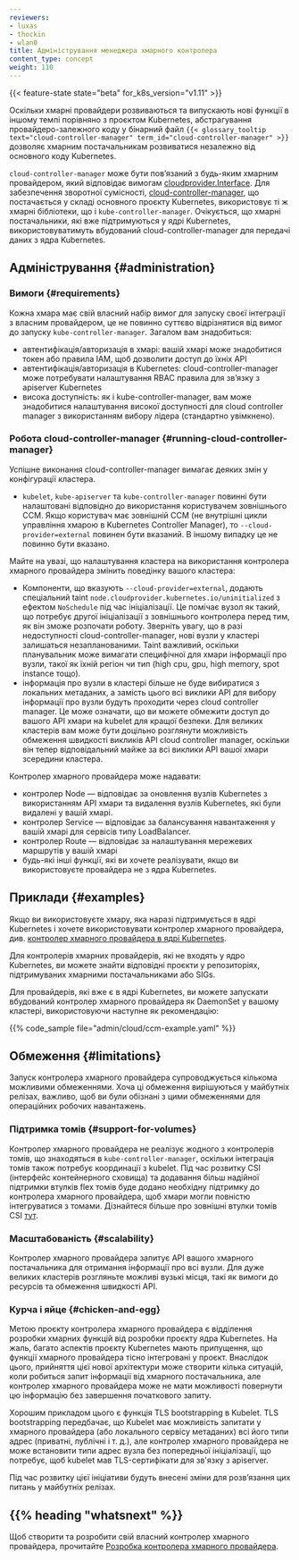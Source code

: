 ```yaml
---
reviewers:
- luxas
- thockin
- wlan0
title: Адміністрування менеджера хмарного контролера
content_type: concept
weight: 110
---
```


<!-- overview -->

{{< feature-state state="beta" for_k8s_version="v1.11" >}}

Оскільки хмарні провайдери розвиваються та випускають нові функції в іншому темпі порівняно з проєктом Kubernetes, абстрагування провайдеро-залежного коду у бінарний файл `{{< glossary_tooltip text="cloud-controller-manager" term_id="cloud-controller-manager" >}}` дозволяє хмарним постачальникам розвиватися незалежно від основного коду Kubernetes.

`cloud-controller-manager` може бути повʼязаний з будь-яким хмарним провайдером, який відповідає вимогам [cloudprovider.Interface](https://github.com/kubernetes/cloud-provider/blob/master/cloud.go). Для забезпечення зворотної сумісності, [cloud-controller-manager](https://github.com/kubernetes/kubernetes/tree/master/cmd/cloud-controller-manager), що постачається у складі основного проєкту Kubernetes, використовує ті ж хмарні бібліотеки, що і `kube-controller-manager`. Очікується, що хмарні постачальники, які вже підтримуються у ядрі Kubernetes, використовуватимуть вбудований cloud-controller-manager для передачі даних з ядра Kubernetes.

<!-- body -->

## Адміністрування {#administration}

### Вимоги {#requirements}

Кожна хмара має свій власний набір вимог для запуску своєї інтеграції з власним провайдером, це не повинно суттєво відрізнятися від вимог до запуску `kube-controller-manager`. Загалом вам знадобиться:

* автентифікація/авторизація в хмарі: вашій хмарі може знадобитися токен або правила IAM, щоб дозволити доступ до їхніх API
* автентифікація/авторизація в Kubernetes: cloud-controller-manager може потребувати налаштування RBAC правила для звʼязку з apiserver Kubernetes
* висока доступність: як і kube-controller-manager, вам може знадобитися налаштування високої доступності для cloud controller manager з використанням вибору лідера (стандартно увімкнено).

### Робота cloud-controller-manager {#running-cloud-controller-manager}

Успішне виконання cloud-controller-manager вимагає деяких змін у конфігурації кластера.

* `kubelet`, `kube-apiserver` та `kube-controller-manager` повинні бути налаштовані відповідно до використання користувачем зовнішнього CCM. Якщо користувач має зовнішній CCM (не внутрішні цикли управління хмарою в Kubernetes Controller Manager), то `--cloud-provider=external` повинен бути вказаний. В іншому випадку це не повинно бути вказано.

Майте на увазі, що налаштування кластера на використання контролера хмарного провайдера змінить поведінку вашого кластера:

* Компоненти, що вказують `--cloud-provider=external`, додають спеціальний taint `node.cloudprovider.kubernetes.io/uninitialized` з ефектом `NoSchedule` під час ініціалізації. Це помічає вузол як такий, що потребує другої ініціалізації з зовнішнього контролера перед тим, як він зможе розпочати роботу. Зверніть увагу, що в разі недоступності cloud-controller-manager, нові вузли у кластері залишаться незапланованими. Taint важливий, оскільки планувальник може вимагати специфічної для хмари інформації про вузли, такої як їхній регіон чи тип (high cpu, gpu, high memory, spot instance тощо).
* інформація про вузли в кластері більше не буде вибиратися з локальних метаданих, а замість цього всі виклики API для вибору інформації про вузли будуть проходити через cloud controller manager. Це може означати, що ви можете обмежити доступ до вашого API хмари на kubelet для кращої безпеки. Для великих кластерів вам може бути доцільно розглянути можливість обмеження швидкості викликів API cloud controller manager, оскільки він тепер відповідальний майже за всі виклики API вашої хмари зсередини кластера.

Контролер хмарного провайдера може надавати:

* контролер Node — відповідає за оновлення вузлів Kubernetes з використанням API хмари та видалення вузлів Kubernetes, які були видалені у вашій хмарі.
* контролер Service — відповідає за балансування навантаження у вашій хмарі для сервісів типу LoadBalancer.
* контролер Route — відповідає за налаштування мережевих маршрутів у вашій хмарі
* будь-які інші функції, які ви хочете реалізувати, якщо ви використовуєте провайдера не з ядра Kubernetes.

## Приклади {#examples}

Якщо ви використовуєте хмару, яка наразі підтримується в ядрі Kubernetes і хочете використовувати контролер хмарного провайдера, див. [контролер хмарного провайдера в ядрі Kubernetes](https://github.com/kubernetes/kubernetes/tree/master/cmd/cloud-controller-manager).

Для контролерів хмарних провайдерів, які не входять у ядро Kubernetes, ви можете знайти відповідні проєкти у репозиторіях, підтримуваних хмарними постачальниками або SIGs.

Для провайдерів, які вже є в ядрі Kubernetes, ви можете запускати вбудований контролер хмарного провайдера як DaemonSet у вашому кластері, використовуючи наступне як рекомендацію:

{{% code_sample file="admin/cloud/ccm-example.yaml" %}}

## Обмеження {#limitations}

Запуск контролера хмарного провайдера супроводжується кількома можливими обмеженнями. Хоча ці обмеження вирішуються у майбутніх релізах, важливо, щоб ви були обізнані з цими обмеженнями для операційних робочих навантажень.

### Підтримка томів {#support-for-volumes}

Контролер хмарного провайдера не реалізує жодного з контролерів томів, що знаходяться в `kube-controller-manager`, оскільки інтеграція томів також потребує координації з kubelet. Під час розвитку CSI (інтерфейс контейнерного сховища) та додавання більш надійної підтримки втулків flex томів буде додано необхідну підтримку до контролера хмарного провайдера, щоб хмари могли повністю інтегруватися з томами. Дізнайтеся більше про зовнішні втулки томів CSI [тут](https://github.com/kubernetes/features/issues/178).

### Масштабованість {#scalability}

Контролер хмарного провайдера запитує API вашого хмарного постачальника для отримання інформації про всі вузли. Для дуже великих кластерів розгляньте можливі вузькі місця, такі як вимоги до ресурсів та обмеження швидкості API.

### Курча і яйце {#chicken-and-egg}

Метою проєкту контролера хмарного провайдера є відділення розробки хмарних функцій від розробки проєкту ядра Kubernetes. На жаль, багато аспектів проєкту Kubernetes мають припущення, що функції хмарного провайдера тісно інтегровані у проєкт. Внаслідок цього, прийняття цієї нової архітектури може створити кілька ситуацій, коли робиться запит інформації від хмарного постачальника, але контролер хмарного провайдера може не мати можливості повернути цю інформацію без завершення початкового запиту.

Хорошим прикладом цього є функція TLS bootstrapping в Kubelet. TLS bootstrapping передбачає, що Kubelet має можливість запитати у хмарного провайдера (або локального сервісу метаданих) всі його типи адрес (приватні, публічні і т. д.), але контролер хмарного провайдера не може встановити типи адрес вузла без попередньої ініціалізації, що потребує, щоб kubelet мав TLS-сертифікати для зв'язку з apiserver.

Під час розвитку цієї ініціативи будуть внесені зміни для розвʼязання цих питань у майбутніх релізах.

## {{% heading "whatsnext" %}}

Щоб створити та розробити свій власний контролер хмарного провайдера, прочитайте [Розробка контролера хмарного провайдера](/docs/tasks/administer-cluster/developing-cloud-controller-manager/).
